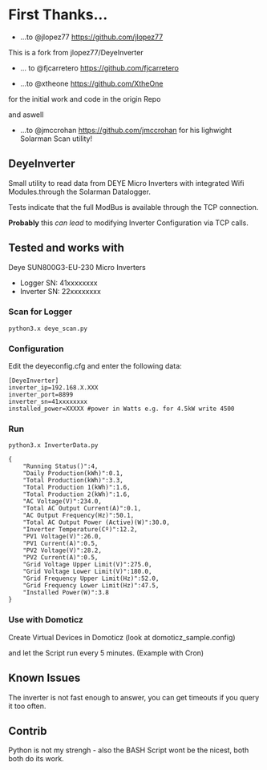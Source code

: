 # First Thanks...

 + ...to @jlopez77 https://github.com/jlopez77

This is a fork from jlopez77/DeyeInverter

 + ... to @fjcarretero https://github.com/fjcarretero 

 + ...to @xtheone https://github.com/XtheOne 

for the initial work and code in the origin Repo

and aswell  
 + ...to @jmccrohan https://github.com/jmccrohan for his lighwight Solarman Scan utility!


## DeyeInverter

Small utility to read data from DEYE Micro Inverters with integrated Wifi Modules.through the Solarman Datalogger. 

Tests indicate that the full ModBus is available through the TCP connection. 

**Probably** this *can lead* to modifying Inverter Configuration via TCP calls.


## Tested and works with 

Deye SUN800G3-EU-230 Micro Inverters
+ Logger SN: 41xxxxxxxx
+ Inverter SN: 22xxxxxxxx


### Scan for Logger

```python3.x deye_scan.py```


### Configuration

Edit the deyeconfig.cfg and enter the following data:
```
[DeyeInverter]
inverter_ip=192.168.X.XXX
inverter_port=8899
inverter_sn=41xxxxxxxx
installed_power=XXXXX #power in Watts e.g. for 4.5kW write 4500
```


### Run

```python3.x InverterData.py ```

```
{
    "Running Status()":4,
    "Daily Production(kWh)":0.1,
    "Total Production(kWh)":3.3,
    "Total Production 1(kWh)":1.6,
    "Total Production 2(kWh)":1.6,
    "AC Voltage(V)":234.0,
    "Total AC Output Current(A)":0.1,
    "AC Output Frequency(Hz)":50.1,
    "Total AC Output Power (Active)(W)":30.0,
    "Inverter Temperature(Cº)":12.2,
    "PV1 Voltage(V)":26.0,
    "PV1 Current(A)":0.5,
    "PV2 Voltage(V)":28.2,
    "PV2 Current(A)":0.5,
    "Grid Voltage Upper Limit(V)":275.0,
    "Grid Voltage Lower Limit(V)":180.0,
    "Grid Frequency Upper Limit(Hz)":52.0,
    "Grid Frequency Lower Limit(Hz)":47.5,
    "Installed Power(W)":3.8
}
```


### Use with Domoticz

Create Virtual Devices in Domoticz (look at domoticz_sample.config) 

and let the Script run every 5 minutes. (Example with Cron)


## Known Issues

The inverter is not fast enough to answer, you can get timeouts if you query it too often.


## Contrib

Python is not my strengh - also the BASH Script wont be the nicest, both both do its work. 
